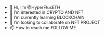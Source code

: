 - 👋 Hi, I’m @HyperFluxETH
- 👀 I’m interested in CRYPTO AND NFT 
- 🌱 I’m currently learning BLOCKCHAIN
- 💞️ I’m looking to collaborate on NFT PROJECT 
- 📫 How to reach me FOLLOW ME

<!---
HyperFluxETH/HyperFluxETH is a ✨ special ✨ repository because its `README.md` (this file) appears on your GitHub profile.
You can click the Preview link to take a look at your changes.
--->
